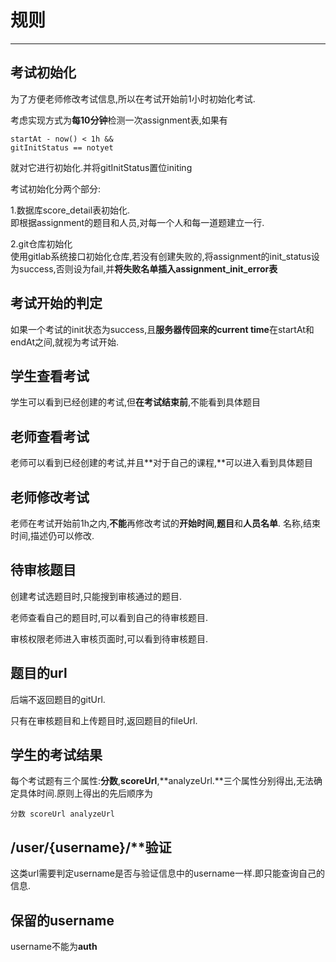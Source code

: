 # 规则

---

## 考试初始化

为了方便老师修改考试信息,所以在考试开始前1小时初始化考试.

考虑实现方式为**每10分钟**检测一次assignment表,如果有

```
startAt - now() < 1h &&
gitInitStatus == notyet
```

就对它进行初始化.并将gitInitStatus置位initing

考试初始化分两个部分:

1.数据库score\_detail表初始化.  
即根据assignment的题目和人员,对每一个人和每一道题建立一行.

2.git仓库初始化  
使用gitlab系统接口初始化仓库,若没有创建失败的,将assignment的init\_status设为success,否则设为fail,并**将失败名单插入assignment\_init\_error表**

## 考试开始的判定

如果一个考试的init状态为success,且**服务器传回来的current time**在startAt和endAt之间,就视为考试开始.

## 学生查看考试

学生可以看到已经创建的考试,但**在考试结束前**,不能看到具体题目

## 老师查看考试

老师可以看到已经创建的考试,并且**对于自己的课程,**可以进入看到具体题目

## 老师修改考试

老师在考试开始前1h之内,**不能**再修改考试的**开始时间**,**题目**和**人员名单**. 名称,结束时间,描述仍可以修改.

## 待审核题目

创建考试选题目时,只能搜到审核通过的题目.

老师查看自己的题目时,可以看到自己的待审核题目.

审核权限老师进入审核页面时,可以看到待审核题目.

## 题目的url

后端不返回题目的gitUrl.

只有在审核题目和上传题目时,返回题目的fileUrl.

## 学生的考试结果

每个考试题有三个属性:**分数**,**scoreUrl**,**analyzeUrl.**三个属性分别得出,无法确定具体时间.原则上得出的先后顺序为

`分数 scoreUrl analyzeUrl`

## /user/{username}/\*\*验证

这类url需要判定username是否与验证信息中的username一样.即只能查询自己的信息.

## 保留的username

username不能为**auth**

